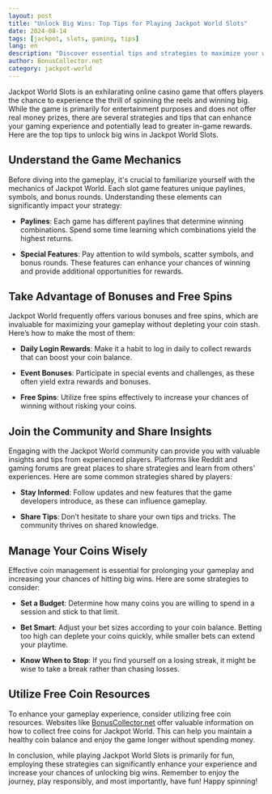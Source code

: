 ```yaml
---
layout: post  
title: "Unlock Big Wins: Top Tips for Playing Jackpot World Slots"  
date: 2024-08-14  
tags: [jackpot, slots, gaming, tips]  
lang: en  
description: "Discover essential tips and strategies to maximize your winnings while playing Jackpot World Slots."  
author: BonusCollector.net  
category: jackpot-world
---
```


Jackpot World Slots is an exhilarating online casino game that offers players the chance to experience the thrill of spinning the reels and winning big. While the game is primarily for entertainment purposes and does not offer real money prizes, there are several strategies and tips that can enhance your gaming experience and potentially lead to greater in-game rewards. Here are the top tips to unlock big wins in Jackpot World Slots.

## Understand the Game Mechanics

Before diving into the gameplay, it's crucial to familiarize yourself with the mechanics of Jackpot World. Each slot game features unique paylines, symbols, and bonus rounds. Understanding these elements can significantly impact your strategy:

- **Paylines**: Each game has different paylines that determine winning combinations. Spend some time learning which combinations yield the highest returns. 

- **Special Features**: Pay attention to wild symbols, scatter symbols, and bonus rounds. These features can enhance your chances of winning and provide additional opportunities for rewards.

## Take Advantage of Bonuses and Free Spins

Jackpot World frequently offers various bonuses and free spins, which are invaluable for maximizing your gameplay without depleting your coin stash. Here’s how to make the most of them:

- **Daily Login Rewards**: Make it a habit to log in daily to collect rewards that can boost your coin balance.

- **Event Bonuses**: Participate in special events and challenges, as these often yield extra rewards and bonuses.

- **Free Spins**: Utilize free spins effectively to increase your chances of winning without risking your coins.

## Join the Community and Share Insights

Engaging with the Jackpot World community can provide you with valuable insights and tips from experienced players. Platforms like Reddit and gaming forums are great places to share strategies and learn from others' experiences. Here are some common strategies shared by players:

- **Stay Informed**: Follow updates and new features that the game developers introduce, as these can influence gameplay.

- **Share Tips**: Don’t hesitate to share your own tips and tricks. The community thrives on shared knowledge.

## Manage Your Coins Wisely

Effective coin management is essential for prolonging your gameplay and increasing your chances of hitting big wins. Here are some strategies to consider:

- **Set a Budget**: Determine how many coins you are willing to spend in a session and stick to that limit. 

- **Bet Smart**: Adjust your bet sizes according to your coin balance. Betting too high can deplete your coins quickly, while smaller bets can extend your playtime.

- **Know When to Stop**: If you find yourself on a losing streak, it might be wise to take a break rather than chasing losses.

## Utilize Free Coin Resources

To enhance your gameplay experience, consider utilizing free coin resources. Websites like [BonusCollector.net](https://bonuscollector.net/jackpot-world-free-coins/) offer valuable information on how to collect free coins for Jackpot World. This can help you maintain a healthy coin balance and enjoy the game longer without spending money.

In conclusion, while playing Jackpot World Slots is primarily for fun, employing these strategies can significantly enhance your experience and increase your chances of unlocking big wins. Remember to enjoy the journey, play responsibly, and most importantly, have fun! Happy spinning!